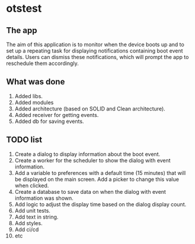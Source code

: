 # otstest

## The app

The aim of this application is to monitor when the device boots up and to set up a repeating task
for displaying notifications containing boot event details. Users can dismiss these notifications,
which will prompt the app to reschedule them accordingly.

## What was done
1. Added libs.
2. Added modules
3. Added architecture (based on SOLID and Clean architecture).
4. Added receiver for getting events.
5. Added db for saving events.

## TODO list

1. Create a dialog to display information about the boot event.
2. Create a worker for the scheduler to show the dialog with event information.
3. Add a variable to preferences with a default time (15 minutes) that will be displayed on the main
   screen. Add a picker to change this value when clicked.
4. Create a database to save data on when the dialog with event information was shown.
5. Add logic to adjust the display time based on the dialog display count.
6. Add unit tests.
7. Add text in string.
8. Add styles.
10. Add ci/cd
11. etc
